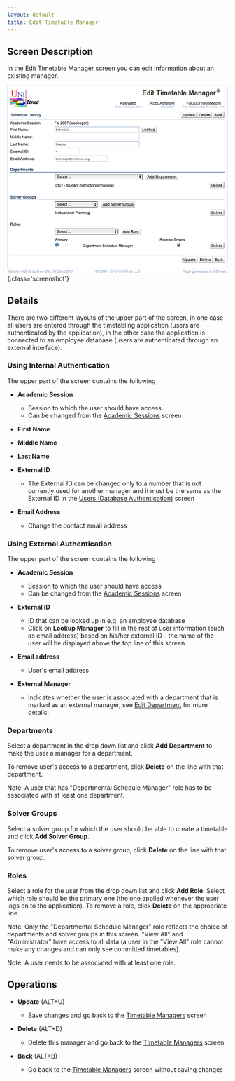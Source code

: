 ```yaml
---
layout: default
title: Edit Timetable Manager
---
```



## Screen Description

In the Edit Timetable Manager screen you can edit information about an existing manager.

![Edit Timetable Manager](images/edit-timetable-manager-1.png){:class='screenshot'}

## Details

There are two different layouts of the upper part of the screen, in one case all users are entered through the timetabling application (users are authenticated by the application), in the other case the application is connected to an employee database (users are authenticated through an external interface).

### Using Internal Authentication

The upper part of the screen contains the following

* **Academic Session**
	* Session to which the user should have access
	* Can be changed from the [Academic Sessions](academic-sessions) screen

* **First Name**

* **Middle Name**

* **Last Name**

* **External ID**
	* The External ID can be changed only to a number that is not currently used for another manager and it must be the same as the External ID in the [Users (Database Authentication)](https://sites.google.com/a/unitime.org/help/Users_%28Database_Authentication%29) screen

* **Email Address**
	* Change the contact email address

### Using External Authentication

The upper part of the screen contains the following

* **Academic Session**
	* Session to which the user should have access
	* Can be changed from the [Academic Sessions](academic-sessions) screen

* **External ID**
	* ID that can be looked up in e.g. an employee database
	* Click on **Lookup Manager** to fill in the rest of user information (such as email address) based on his/her external ID - the name of the user will be displayed above the top line of this screen

* **Email address**
	* User's email address

* **External Manager**
	* Indicates whether the user is associated with a department that is marked as an external manager, see [Edit Department](edit-department) for more details.

### Departments

Select a department in the drop down list and click **Add Department** to make the user a manager for a department.

To remove user's access to a department, click **Delete** on the line with that department.

Note: A user that has "Departmental Schedule Manager" role has to be associated with at least one department.

### Solver Groups

Select a solver group for which the user should be able to create a timetable and click **Add Solver Group**.

To remove user's access to a solver group, click **Delete** on the line with that solver group.

### Roles

Select a role for the user from the drop down list and click **Add Role**. Select which role should be the primary one (the one applied whenever the user logs on to the application). To remove a role, click **Delete** on the appropriate line.

Note: Only the "Departmental Schedule Manager" role reflects the choice of departments and solver groups in this screen. "View All" and "Administrator" have access to all data (a user in the "View All" role cannot make any changes and can only see committed timetables).

Note: A user needs to be associated with at least one role.

## Operations

* **Update** (ALT+U)
	* Save changes and go back to the [Timetable Managers](timetable-managers) screen

* **Delete** (ALT+D)
	* Delete this manager and go back to the [Timetable Managers](timetable-managers) screen

* **Back** (ALT+B)
	* Go back to the [Timetable Managers](timetable-managers) screen without saving changes
